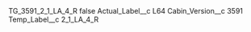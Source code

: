 <?xml version="1.0" encoding="UTF-8"?>
<CustomMetadata xmlns="http://soap.sforce.com/2006/04/metadata" xmlns:xsi="http://www.w3.org/2001/XMLSchema-instance" xmlns:xsd="http://www.w3.org/2001/XMLSchema">
    <label>TG_3591_2_1_LA_4_R</label>
    <protected>false</protected>
    <values>
        <field>Actual_Label__c</field>
        <value xsi:type="xsd:string">L64</value>
    </values>
    <values>
        <field>Cabin_Version__c</field>
        <value xsi:type="xsd:string">3591</value>
    </values>
    <values>
        <field>Temp_Label__c</field>
        <value xsi:type="xsd:string">2_1_LA_4_R</value>
    </values>
</CustomMetadata>
